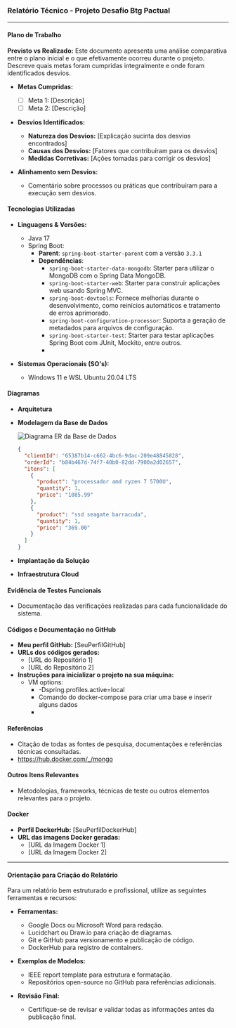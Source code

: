 ### Relatório Técnico - Projeto Desafio Btg Pactual

---

#### Plano de Trabalho

**Previsto vs Realizado:**
Este documento apresenta uma análise comparativa entre o plano inicial e o que efetivamente ocorreu durante o projeto.
Descreve quais metas foram cumpridas integralmente e onde foram identificados desvios.

- **Metas Cumpridas:**
    - [ ] Meta 1: [Descrição]
    - [ ] Meta 2: [Descrição]

- **Desvios Identificados:**
    - **Natureza dos Desvios:** [Explicação sucinta dos desvios encontrados]
    - **Causas dos Desvios:** [Fatores que contribuíram para os desvios]
    - **Medidas Corretivas:** [Ações tomadas para corrigir os desvios]

- **Alinhamento sem Desvios:**
    - Comentário sobre processos ou práticas que contribuíram para a execução sem desvios.

#### Tecnologias Utilizadas

- **Linguagens & Versões:**
    - Java 17
    - Spring Boot:
        - **Parent**: `spring-boot-starter-parent` com a versão `3.3.1`
        - **Dependências**:
            - `spring-boot-starter-data-mongodb`: Starter para utilizar o MongoDB com o Spring Data MongoDB.
            - `spring-boot-starter-web`: Starter para construir aplicações web usando Spring MVC.
            - `spring-boot-devtools`: Fornece melhorias durante o desenvolvimento, como reinícios automáticos e
              tratamento de erros aprimorado.
            - `spring-boot-configuration-processor`: Suporta a geração de metadados para arquivos de configuração.
            - `spring-boot-starter-test`: Starter para testar aplicações Spring Boot com JUnit, Mockito, entre outros.
            -

- **Sistemas Operacionais (SO's):**
    - Windows 11 e WSL Ubuntu 20.04 LTS

#### Diagramas

- **Arquitetura**
- **Modelagem da Base de Dados**

  ![Diagrama ER da Base de Dados](https://i.imgur.com/0X2bOlx.png)

    ```json
    {
      "clientId": "65387b14-c662-4bc6-9dac-209e48845828",
      "orderId": "b84b467d-74f7-40b0-82dd-7900a2d02657",
      "itens": [
        {
          "product": "processador amd ryzen 7 5700U",
          "quantity": 1,
          "price": "1085.99"
        },
        {
          "product": "ssd seagate barracuda",
          "quantity": 1,
          "price": "369.00"
        }
      ]
    }
    ``` 

- **Implantação da Solução**
- **Infraestrutura Cloud**

#### Evidência de Testes Funcionais

- Documentação das verificações realizadas para cada funcionalidade do sistema.

#### Códigos e Documentação no GitHub

- **Meu perfil GitHub:** [SeuPerfilGitHub]
- **URLs dos códigos gerados:**
    - [URL do Repositório 1]
    - [URL do Repositório 2]
- **Instruções para inicializar o projeto na sua máquina:**
    - VM options: 
      - -Dspring.profiles.active=local
      - Comando do docker-compose para criar uma base e inserir alguns dados
      - 

#### Referências

- Citação de todas as fontes de pesquisa, documentações e referências técnicas consultadas.
- https://hub.docker.com/_/mongo

#### Outros Itens Relevantes

- Metodologias, frameworks, técnicas de teste ou outros elementos relevantes para o projeto.

#### Docker

- **Perfil DockerHub:** [SeuPerfilDockerHub]
- **URL das imagens Docker geradas:**
    - [URL da Imagem Docker 1]
    - [URL da Imagem Docker 2]

---

#### Orientação para Criação do Relatório

Para um relatório bem estruturado e profissional, utilize as seguintes ferramentas e recursos:

- **Ferramentas:**
    - Google Docs ou Microsoft Word para redação.
    - Lucidchart ou Draw.io para criação de diagramas.
    - Git e GitHub para versionamento e publicação de código.
    - DockerHub para registro de containers.

- **Exemplos de Modelos:**
    - IEEE report template para estrutura e formatação.
    - Repositórios open-source no GitHub para referências adicionais.

- **Revisão Final:**
    - Certifique-se de revisar e validar todas as informações antes da publicação final.
